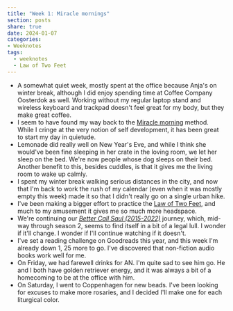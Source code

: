 ```yaml
---
title: "Week 1: Miracle mornings"
section: posts
share: true
date: 2024-01-07
categories:
- Weeknotes
tags:
  - weeknotes
  - Law of Two Feet
---
```


- A somewhat quiet week, mostly spent at the office because Anja's on winter break, although I did enjoy spending time at Coffee Company Oosterdok as well. Working without my regular laptop stand and wireless keyboard and trackpad doesn't feel great for my body, but they make great coffee.
- I seem to have found my way back to the [Miracle morning](Miracle%20morning.md) method. While I cringe at the very notion of self development, it has been great to start my day in quietude.
- Lemonade did really well on New Year's Eve, and while I think she would've been fine sleeping in her crate in the loving room, we let her sleep on the bed. We're now people whose dog sleeps on their bed. Another benefit to this, besides cuddles, is that it gives me the living room to wake up calmly.
- I spent my winter break walking serious distances in the city, and now that I'm back to work the rush of my calendar (even when it was mostly empty this week) made it so that I didn't really go on a single urban hike. 
- I've been making a bigger effort to practice the [Law of Two Feet](Law%20of%20Two%20Feet.md), and much to my amusement it gives me so much more headspace.  
- We're continuing our _[Better Call Saul (2015-2022)](Better%20Call%20Saul%20(2015-2022).md)_ journey, which, mid-way through season 2, seems to find itself in a bit of a legal lull. I wonder if it'll change. I wonder if I'll continue watching if it doesn't.
- I've set a reading challenge on Goodreads this year, and this week I'm already down 1, 25 more to go. I've discovered that non-fiction audio books work well for me.
- On Friday, we had farewell drinks for AN. I'm quite sad to see him go. He and I both have golden retriever energy, and it was always a bit of a homecoming to be at the office with him. 
- On Saturday, I went to Coppenhagen for new beads. I've been looking for excuses to make more rosaries, and I decided I'll make one for each liturgical color.
